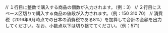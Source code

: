 // １行目に整数で購入する商品の個数が入力されます。（例：3）
// ２行目にスペース区切りで購入する商品の値段が入力されます。（例：150 310 70）
// 消費税（2016年9月時点での日本の消費税である8%）を加算して合計の金額を出力してください。なお、小数点以下は切り捨ててください。（例：571）
